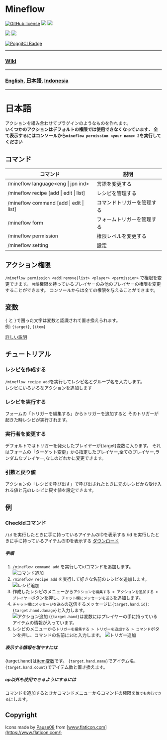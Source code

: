# Mineflow

[![GitHub license](https://img.shields.io/badge/license-UIUC/NCSA-blue.svg)](https://github.com/aieuo/Mineflow/blob/master/LICENSE) [![](https://poggit.pmmp.io/shield.state/Mineflow)](https://poggit.pmmp.io/p/Mineflow) [![](https://poggit.pmmp.io/shield.api/Mineflow)](https://poggit.pmmp.io/p/Mineflow)

[![](https://poggit.pmmp.io/shield.dl/Mineflow)](https://poggit.pmmp.io/p/Mineflow) [![](https://poggit.pmmp.io/shield.dl.total/Mineflow)](https://poggit.pmmp.io/p/Mineflow)

[![PoggitCI Badge](https://poggit.pmmp.io/ci.badge/aieuo/Mineflow/Mineflow)](https://poggit.pmmp.io/ci/aieuo/Mineflow/Mineflow)

---

### [Wiki](https://Mineflow.github.io/docs/jpn)

---

### [English](/README.md), [日本語](/.github/readme/jpn.md), [Indonesia](/.github/readme/ind.md)

---

# 日本語

アクションを組み合わせてプラグインのようなものを作れます。  
**いくつかのアクションはデフォルトの権限では使用できなくなっています． 全て表示するにはコンソールから`mineflow permission <your name> 2`を実行してください**


## コマンド
| コマンド                                            | 説明            |
| ----------------------------------------------- | ------------- |
| /mineflow language<eng &#124; jpn ind>          | 言語を変更する       |
| /mineflow recipe [add &#124; edit &#124; list]  | レシピを管理する      |
| /mineflow command [add &#124; edit &#124; list] | コマンドトリガーを管理する |
| /mineflow form                                  | フォームトリガーを管理する |
| /mineflow permission <name> <level>             | 権限レベルを変更する    |
| /mineflow setting                               | 設定            |


## アクション権限

`/mineflow permission <add|remove|list> <player> <permission>` で権限を変更できます。
`権限`権限を持っているプレイヤーのみ他のプレイヤーの権限を変更することができます。
コンソールからは全ての権限を与えることができます。


## 変数
`{` と `}`で囲った文字は変数と認識されて置き換えられます。    
例: `{target}`, `{item}`

[詳しい説明](https://mineflow.github.io/docs/jpn/#/variable/about)

## チュートリアル
### レシピを作成する
`/mineflow recipe add`を実行してレシピ名とグループ名を入力します。    
レシピにいろいろなアクションを追加します

### レシピを実行する
フォームの「トリガーを編集する」からトリガーを追加すると そのトリガーが起きた時レシピが実行されます。

### 実行者を変更する
デフォルトではトリガーを発火したプレイヤーが{target}変数に入ります。 それはフォームの「ターゲット変更」から指定したプレイヤー,全てのプレイヤー,ランダムなプレイヤー,なしのどれかに変更できます。

### 引数と戻り値
アクションの「レシピを呼び出す」で呼び出されたときに元のレシピから受け入れる値と元のレシピに戻す値を設定できます。


## 例
### CheckIdコマンド
`/id` を実行したときに手に持っているアイテムのIDを表示する /id を実行したときに手に持っているアイテムのIDを表示する [ダウンロード](https://github.com/aieuo/MineflowExamples/blob/master/checkId.json)

##### 手順
1. `/mineflow command add` を実行してidコマンドを追加します。  
   ![コマンド追加](https://github.com/aieuo/images/blob/master/mineflow/eng/CheckId_1.png?raw=true)
2. `/mineflow recipe add` を実行して好きな名前のレシピを追加します。  
   ![レシピ追加](https://github.com/aieuo/images/blob/master/mineflow/eng/CheckId_2.png?raw=true)
3. 作成したレシピのメニューから`アクションを編集する > アクションを追加する > プレイヤー`ボタンを押し、`チャット欄にメッセージを送る`を追加します。
4. `チャット欄にメッセージを送る`の送信するメッセージに`{target.hand.id}:{target.hand.damage}`と入力します。    
   ![アクション追加](https://github.com/aieuo/images/blob/master/mineflow/jpn/CheckId_3.png?raw=true) (`{target.hand}`は変数にはプレイヤーの手に持っているアイテムの情報が入っています。
5. レシピのメニューから`トリガーを編集する > トリガーを追加する > コマンド`ボタンを押し、コマンドの名前に`id`と入力します。 ![トリガー追加](https://github.com/aieuo/images/blob/master/mineflow/eng/CheckId_4.png?raw=true)

##### 表示する情報を増やすには
{target.hand}は[item変数](https://github.com/aieuo/Mineflow/wiki/Variable#item)です。 `{target.hand.name}`でアイテム名、`{target.hand.count}`でアイテム数と置き換えます。

##### op以外も使用できるようにするには
コマンドを追加するときかコマンドメニューからコマンドの権限を`誰でも実行できる`にします。

## Copyright
Icons made by [Pause08](https://www.flaticon.com/authors/pause08) from [www.flaticon.com](https://www.flaticon.com/)
